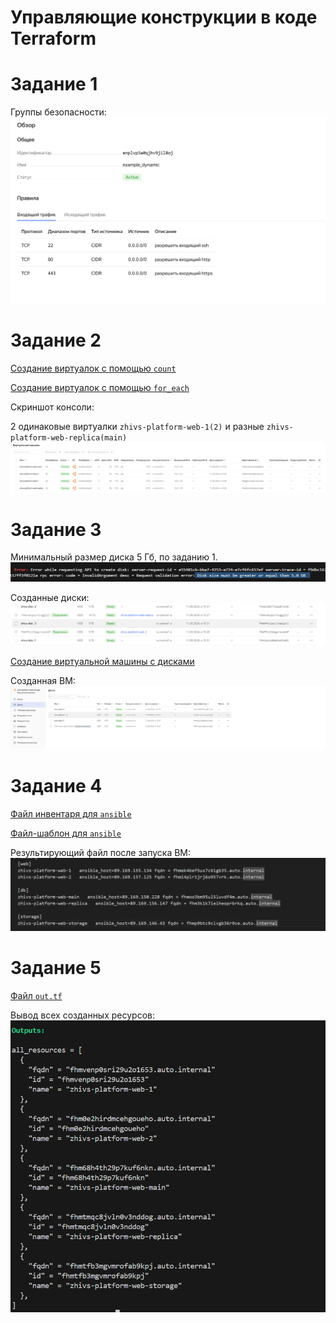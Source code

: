 # Управляющие конструкции в коде Terraform

# Задание 1
Группы безопасности:
![Решение 1 задания](./images/1.png)

# Задание 2 
[Создание виртуалок с помощью `count`](./task2/count-vm.tf)

[Создание виртуалок с помощью `for_each`](./task2/for_each-vm.tf)

Скриншот консоли:

2 одинаковые виртуалки `zhivs-platform-web-1(2)` и разные `zhivs-platform-web-replica(main)`
![Решение 2 задания](./images/2.png)

# Задание 3

Минимальный размер диска 5 Гб, по заданию 1.
![Решение 3 задания](./images/3.png)

Созданные диски:
![Решение 3 задания](./images/3.1.png)

[Создание виртуальной машины с дисками](./task3/disk_vm.tf)

Созданная ВМ:
![Решение 3 задания](./images/3.2.png)

# Задание 4
[Файл инвентаря для `ansible` ](./task4/ansible.tf)

[Файл-шаблон для `ansible` ](./task4/hosts.tftpl)

Результирующий файл после запуска ВМ:
![Решение 4 задания](./images/4.png)

# Задание 5

[Файл `out.tf` ](./task5/out.tf)

Вывод всех созданных ресурсов:
![Решение 5 задания](./images/5.png)